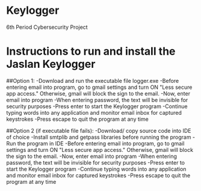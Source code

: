 # Keylogger
6th Period Cybersecurity Project

# Instructions to run and install the Jaslan Keylogger
##Option 1:
-Download and run the executable file logger.exe
-Before entering email into program, go to gmail settings and turn ON "Less secure app access." Otherwise, gmail will block the sign to the email. 
-Now, enter email into program
-When entering password, the text will be invisible for security purposes
-Press enter to start the Keylogger program
-Continue typing words into any application and monitor email inbox for captured keystrokes
-Press escape to quit the program at any time

##Option 2 (if executable file fails):
-Download/ copy source code into IDE of choice
-Install smtplib and getpass libraries before running the program
-Run the program in IDE
-Before entering email into program, go to gmail settings and turn ON "Less secure app access." Otherwise, gmail will block the sign to the email. 
-Now, enter email into program
-When entering password, the text will be invisible for security purposes
-Press enter to start the Keylogger program
-Continue typing words into any application and monitor email inbox for captured keystrokes
-Press escape to quit the program at any time
